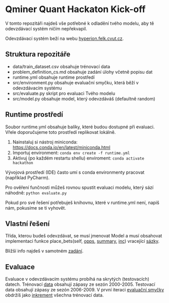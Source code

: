 # Qminer Quant Hackaton Kick-off

V tomto repozitáři najdeš vše potřebné k odladění tvého modelu, aby tě odevzdávací systém ničím nepřekvapil.

Odevzdávací systém beží na webu [hyperion.felk.cvut.cz](https://hyperion.felk.cvut.cz/).

## Struktura repozitáře
* data/train_dataset.csv obsahuje trénovací data
* problem_definition_cs.md obsahuje zadání úlohy včetně popisu dat
* runtime.yml obsahuje runtime prostředí
* src/environment.py obsahuje evaluační smyčku, která běží v odevzdávacím systému
* src/evaluate.py skript pro evaluaci Tvého modelu
* src/model.py obsahuje model, který odevzdáváš (defaultně random)

## Runtime prostředí

Soubor runtime.yml obsahuje balíky, které budou dostupné při evaluaci. Vřele doporučujeme toto prostředí replikovat lokálně.

1. Nainstaluj si nástroj miniconda: https://docs.conda.io/en/latest/miniconda.html
2. Importuj environment: `conda env create -f runtime.yml`
3. Aktivuj (po každém restartu shellu) enviroment: `conda activate hackathon` 

Vývojová prostředí (IDE) často umí s conda environmenty pracovat (například PyCharm).

Pro ověření funčnosti můžeš rovnou spustit evaluaci modelu, který sází náhodně: `python evaluate.py`

Pokud pro své řešení potřebuješ knihovnu, které v runtime.yml není, napiš nám, pokusíme se ti vyhovět.

## Vlastní řešení

Třída, kterou budeš odevzdávat, se musí jmenovat Model a musí obsahovat implementaci funkce place_bets(self, [opps](https://github.com/IDA-CTU/QQH2022/blob/master/problem_definition_cs.md#dataframe-s%C3%A1zka%C5%99sk%C3%BDch-p%C5%99%C3%ADle%C5%BEitost%C3%AD), [summary](https://github.com/IDA-CTU/QQH2022/blob/master/problem_definition_cs.md#dataframe-se-shrnut%C3%ADm), [inc](https://github.com/IDA-CTU/QQH2022/blob/master/problem_definition_cs.md#dataframe-inkrement%C3%A1ln%C3%ADch-dat)) vracející [sázky](https://github.com/IDA-CTU/QQH2022/blob/master/problem_definition_cs.md#dataframe-s%C3%A1zek).

Bližší info najdeš v samotném [zadání](https://github.com/IDA-CTU/QQH2022/blob/master/problem_definition_cs.md).

## Evaluace

Evaluace v odevzdávacím systému probíhá na skrytých (testovacích) datech. Trénovací [data](https://github.com/IDA-CTU/QQH2022/blob/master/data/training_data.csv) obsahují zápasy ze sezón 2000-2005.
Testovací data obsahují zápasy ze sezón 2006-2009.
V první iteraci [evaluační smyčky](https://github.com/IDA-CTU/QQH2022/blob/master/src/environment.py#L37) obdržíš jako [inkrement](https://github.com/IDA-CTU/QQH2022/blob/master/problem_definition_cs.md#dataframe-inkrement%C3%A1ln%C3%ADch-dat) všechna trénovací data.
